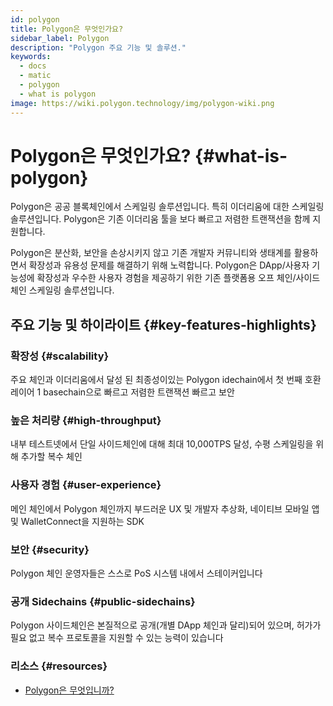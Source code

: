 ```yaml
---
id: polygon
title: Polygon은 무엇인가요?
sidebar_label: Polygon
description: "Polygon 주요 기능 및 솔루션."
keywords:
  - docs
  - matic
  - polygon
  - what is polygon
image: https://wiki.polygon.technology/img/polygon-wiki.png
---
```


# Polygon은 무엇인가요? {#what-is-polygon}

Polygon은 공공 블록체인에서 스케일링 솔루션입니다. 특히 이더리움에 대한 스케일링 솔루션입니다. Polygon은 기존 이더리움 툴을 보다 빠르고 저렴한 트랜잭션을 함께 지원합니다.

Polygon은 분산화, 보안을 손상시키지 않고 기존 개발자 커뮤니티와 생태계를 활용하면서 확장성과 유용성 문제를 해결하기 위해 노력합니다. Polygon은 DApp/사용자 기능성에 확장성과 우수한 사용자 경험을 제공하기 위한 기존 플랫폼용 오프 체인/사이드체인 스케일링 솔루션입니다.

## 주요 기능 및 하이라이트 {#key-features-highlights}

### 확장성 {#scalability}
주요 체인과 이더리움에서 달성 된 최종성이있는 Polygon idechain에서 첫 번째 호환 레이어 1 basechain으로 빠르고 저렴한 트랜잭션 빠르고 보안

### 높은 처리량 {#high-throughput}
내부 테스트넷에서 단일 사이드체인에 대해 최대 10,000TPS 달성, 수평 스케일링을 위해 추가할 복수 체인

### 사용자 경험 {#user-experience}
메인 체인에서 Polygon 체인까지 부드러운 UX 및 개발자 추상화, 네이티브 모바일 앱 및 WalletConnect을 지원하는 SDK

### 보안 {#security}
Polygon 체인 운영자들은 스스로 PoS 시스템 내에서 스테이커입니다

### 공개 Sidechains {#public-sidechains}
Polygon 사이드체인은 본질적으로 공개(개별 DApp 체인과 달리)되어 있으며, 허가가 필요 없고 복수 프로토콜을 지원할 수 있는 능력이 있습니다

### 리소스 {#resources}

* [Polygon은 무엇입니까?](https://medium.com/matic-network/what-is-matic-network-466a2c493ae1)
